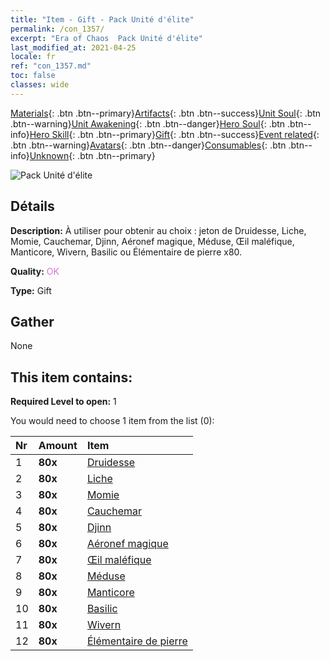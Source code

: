 ```yaml
---
title: "Item - Gift - Pack Unité d'élite"
permalink: /con_1357/
excerpt: "Era of Chaos  Pack Unité d'élite"
last_modified_at: 2021-04-25
locale: fr
ref: "con_1357.md"
toc: false
classes: wide
---
```

 [Materials](/ItemsFR/){: .btn .btn--primary}[Artifacts](/ItemsFR/Artifacts/){: .btn .btn--success}[Unit Soul](/ItemsFR/UnitSoul/){: .btn .btn--warning}[Unit Awakening](/ItemsFR/UnitAwakening/){: .btn .btn--danger}[Hero Soul](/ItemsFR/HeroSoul/){: .btn .btn--info}[Hero Skill](/ItemsFR/HeroSkill/){: .btn .btn--primary}[Gift](/ItemsFR/Gift/){: .btn .btn--success}[Event related](/ItemsFR/Events/){: .btn .btn--warning}[Avatars](/ItemsFR/Avatars/){: .btn .btn--danger}[Consumables](/ItemsFR/Consumables/){: .btn .btn--info}[Unknown](/ItemsFR/Unknown/){: .btn .btn--primary}

 ![Pack Unité d'élite](/images/t/i_907054.png)

## Détails
 **Description:** À utiliser pour obtenir au choix : jeton de Druidesse, Liche, Momie, Cauchemar, Djinn, Aéronef magique, Méduse, Œil maléfique, Manticore, Wivern, Basilic ou Élémentaire de pierre x80.

 **Quality:** <span style="color: #DA70D6">OK</span>

 **Type:** Gift

## Gather

  None

## This item contains:

 **Required Level to open:** 1

 You would need to choose 1 item from the list (0):

  | Nr | Amount |     Item    |
  |:---|:-------|:------------|
  | 1 |  **80x** | [Druidesse](/ItemsFR/unt_206/) |  | 
  | 2 |  **80x** | [Liche](/ItemsFR/unt_212/) |  | 
  | 3 |  **80x** | [Momie](/ItemsFR/unt_215/) |  | 
  | 4 |  **80x** | [Cauchemar](/ItemsFR/unt_233/) |  | 
  | 5 |  **80x** | [Djinn](/ItemsFR/unt_239/) |  | 
  | 6 |  **80x** | [Aéronef magique](/ItemsFR/unt_242/) |  | 
  | 7 |  **80x** | [Œil maléfique](/ItemsFR/unt_246/) |  | 
  | 8 |  **80x** | [Méduse](/ItemsFR/unt_247/) |  | 
  | 9 |  **80x** | [Manticore](/ItemsFR/unt_249/) |  | 
  | 10 |  **80x** | [Basilic](/ItemsFR/unt_256/) |  | 
  | 11 |  **80x** | [Wivern](/ItemsFR/unt_258/) |  | 
  | 12 |  **80x** | [Élémentaire de pierre](/ItemsFR/unt_266/) |  | 
